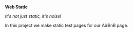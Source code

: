 **Web Static**

*It's not just static, it's noise!*

In this project we make static test pages for our AirBnB page.
